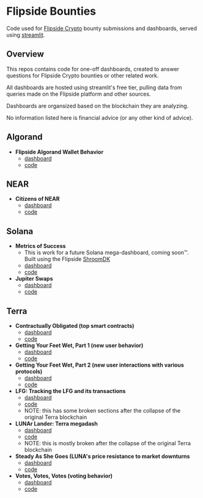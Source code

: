 # Flipside Bounties

Code used for [Flipside Crypto](https://flipsidecrypto.xyz/) bounty submissions and dashboards, served using [streamlit](https://streamlit.io/).

## Overview
This repos contains code for one-off dashboards, created to answer questions for Flipside Crypto bounties or other related work.

All dashboards are hosted using streamlit's free tier, pulling data from queries made on the Flipside platform and other sources.

Dashboards are organsized based on the blockchain they are analyzing.


No information listed here is financial advice (or any other kind of advice).

## Algorand
- **Flipside Algorand Wallet Behavior**
  - [dashboard](https://ltirrell-flipside-bounties-algorandflipside-behavior-8vz4fq.streamlitapp.com/)
  - [code](algorand/flipside_behavior.py)

## NEAR
- **Citizens of NEAR**
  - [dashboard](https://ltirrell-flipside-bounties-nearcitizens-of-near-users-xtxglz.streamlitapp.com/)
  - [code](near/citizens_of_NEAR_users.py)

## Solana
- **Metrics of Success**
  - This is work for a future Solana mega-dashboard, coming soon™. Built using the Flipside [ShroomDK](https://sdk.flipsidecrypto.xyz/)
  - [dashboard](https://ltirrell-flipside-bounties-solanametrics-of-success-bbm53x.streamlitapp.com/)
  - [code](solana/metrics_of_success.py)
- **Jupiter Swaps**
  - [dashboard](https://ltirrell-flipside-bounties-solanajupiter-swaps-h7eool.streamlitapp.com/)
  - [code](solana/jupiter_swaps.py)


## Terra
- **Contractually Obligated (top smart contracts)**
  - [dashboard](https://ltirrell-flipside-bounties-terracontractualy-obligated-ogohsa.streamlitapp.com/)
  - [code](terra/contractualy_obligated.py)
- **Getting Your Feet Wet, Part 1 (new user behavior)**
  - [dashboard](https://ltirrell-flipside-bounties-terrafeet-wet-p1-kars2c.streamlitapp.com/)
  - [code](terra/feet_wet_p1.py)
- **Getting Your Feet Wet, Part 2 (new user interactions with various protocols)**
  - [dashboard](https://ltirrell-flipside-bounties-terrafeet-wet-p2-vzmog8.streamlitapp.com/)
  - [code](terra/feet_wet_p2.py)
- **LFG: Tracking the LFG and its transactions**
  - [dashboard](https://ltirrell-flipside-bounties-terralfg-7tos27.streamlitapp.com/)
  - [code](terra/lfg.py)
  - NOTE: this has some broken sections after the collapse of the original Terra blockchain
- **LUNAr Lander: Terra megadash**
  - [dashboard](https://ltirrell-flipside-bounties-terralunar-lander-covk3s.streamlitapp.com/)
  - [code](terra/lunar_lander.py)
  - NOTE: this is mostly broken after the collapse of the original Terra blockchain
- **Steady As She Goes (LUNA's price resistance to market downturns**
  - [dashboard](https://ltirrell-flipside-bounties-terrasteady-eao1he.streamlitapp.com/)
  - [code](terra/steady.py)
- **Votes, Votes, Votes (voting behavior)**
  - [dashboard](https://ltirrell-flipside-bounties-terravote-d5wpol.streamlitapp.com/)
  - [code](terra/vote.py)
